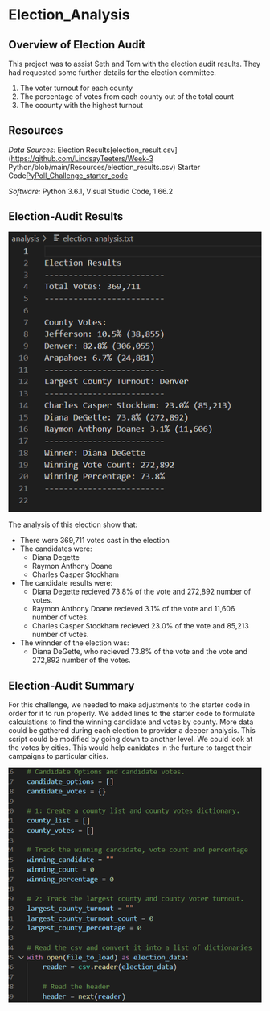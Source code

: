 # Election_Analysis


## Overview of Election Audit

This project was to assist Seth and Tom with the election audit results. They had requested some further details for the election committee.
  1) The voter turnout for each county
  2) The percentage of votes from each county out of the total count
  3) The ccounty with the highest turnout

## Resources

*Data Sources:* Election Results[election_result.csv](https://github.com/LindsayTeeters/Week-3 Python/blob/main/Resources/election_results.csv)  Starter Code[PyPoll_Challenge_starter_code](https://github.com/LindsayTeeters/Week-3-Python/blob/main/Resources/PyPoll_Challenge_starter_code.py)
              
*Software:* Python 3.6.1, Visual Studio Code, 1.66.2

## Election-Audit Results

![This is an image](https://github.com/LindsayTeeters/Week-3-Python/blob/main/Resources/Election_Results.txt.png?raw=true)

The analysis of this election show that:
- There were 369,711 votes cast in the election
- The candidates were:
  - Diana Degette
  - Raymon Anthony Doane
  - Charles Casper Stockham
- The candidate results were:
  - Diana Degette recieved 73.8% of the vote and 272,892 number of votes.
  - Raymon Anthony Doane recieved 3.1% of the vote and 11,606 number of votes.
  - Charles Casper Stockham recieved 23.0% of the vote and 85,213 number of votes.
- The winnder of the election was:
  - Diana DeGette, who recieved 73.8% of the vote and the vote and 272,892 number of the votes.

## Election-Audit Summary

For this challenge, we needed to make adjustments to the starter code in order for it to run properly. We added lines to the starter code to formulate calculations to find the winning candidate and votes by county. More data could be gathered during each election to provider a deeper analysis. This script could be modified by going down to another level. We could look at the votes by cities. This would help canidates in the furture to target their campaigns to particular cities.

![Image](https://github.com/LindsayTeeters/Week-3-Python/blob/main/Resources/Additional/Code%20Screenshot%201.png)
  

